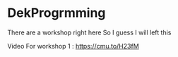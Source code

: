 # DekProgrmming
There are a workshop right here So I guess I will left this 

Video For workshop 1 : https://cmu.to/H23fM
